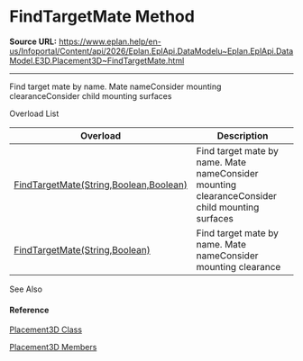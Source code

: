 # FindTargetMate Method

**Source URL:** https://www.eplan.help/en-us/Infoportal/Content/api/2026/Eplan.EplApi.DataModelu~Eplan.EplApi.DataModel.E3D.Placement3D~FindTargetMate.html

---

Find target mate by name. Mate nameConsider mounting clearanceConsider child mounting surfaces

Overload List

| Overload | Description |
| --- | --- |
| [FindTargetMate(String,Boolean,Boolean)](Eplan.EplApi.DataModelu~Eplan.EplApi.DataModel.E3D.Placement3D~FindTargetMate(String,Boolean,Boolean).html) | Find target mate by name. Mate nameConsider mounting clearanceConsider child mounting surfaces |
| [FindTargetMate(String,Boolean)](Eplan.EplApi.DataModelu~Eplan.EplApi.DataModel.E3D.Placement3D~FindTargetMate(String,Boolean).html) | Find target mate by name. Mate nameConsider mounting clearance |



See Also

#### Reference

[Placement3D Class](Eplan.EplApi.DataModelu~Eplan.EplApi.DataModel.E3D.Placement3D.html)
  
[Placement3D Members](Eplan.EplApi.DataModelu~Eplan.EplApi.DataModel.E3D.Placement3D_members.html)
